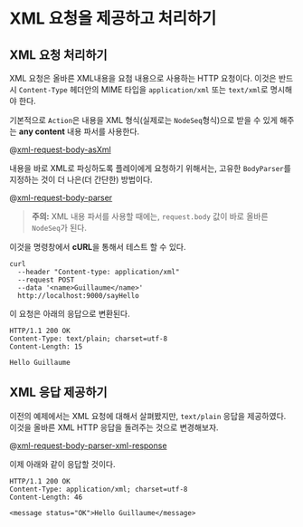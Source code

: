 <!--- Copyright (C) 2009-2015 Typesafe Inc. <http://www.typesafe.com> -->
# XML 요청을 제공하고 처리하기

## XML 요청 처리하기

XML 요청은 올바른 XML내용을 요첨 내용으로 사용하는 HTTP 요청이다. 이것은 반드시 `Content-Type` 헤더안의 MIME 타입을 `application/xml` 또는 `text/xml`로 명시해야 한다.

기본적으로 `Action`은 내용을 XML 형식(실제로는 `NodeSeq`형식)으로 받을 수 있게 해주는 **any content** 내용 파서를 사용한다.

@[xml-request-body-asXml](code/ScalaXmlRequests.scala)

내용을 바로 XML로 파싱하도록 플레이에게 요청하기 위해서는, 고유한 `BodyParser`를 지정하는 것이 더 나은(더 간단한) 방법이다.

@[xml-request-body-parser](code/ScalaXmlRequests.scala)

> **주의:** XML 내용 파서를 사용할 때에는, `request.body` 값이 바로 올바른 `NodeSeq`가 된다. 

이것을 명령창에서 **cURL**을 통해서 테스트 할 수 있다.

```
curl 
  --header "Content-type: application/xml" 
  --request POST 
  --data '<name>Guillaume</name>' 
  http://localhost:9000/sayHello
```

이 요청은 아래의 응답으로 변환된다.

```
HTTP/1.1 200 OK
Content-Type: text/plain; charset=utf-8
Content-Length: 15

Hello Guillaume
```

## XML 응답 제공하기

이전의 예제에서는 XML 요청에 대해서 살펴봤지만, `text/plain` 응답을 제공하였다. 이것을 올바른 XML HTTP 응답을 돌려주는 것으로 변경해보자.

@[xml-request-body-parser-xml-response](code/ScalaXmlRequests.scala)

이제 아래와 같이 응답할 것이다.

```
HTTP/1.1 200 OK
Content-Type: application/xml; charset=utf-8
Content-Length: 46

<message status="OK">Hello Guillaume</message>
```
